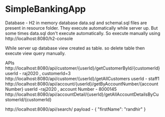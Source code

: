 # SimpleBankingApp

Database - H2 in memory database
data.sql and schemal.sql files are present in resource folder. They execute automatically while server up.
But some times data.sql don't execute automatically. So execute manually using http://localhost:8080/h2-console

While server up database view created as table. so delete table <view name> then execute view query manually.


APIs
http://localhost:8080/api/customer/{userId}/getCustomerById/{customerId}
userId - raj2020 , customerId=3
http://localhost:8080/api/customer/{userId}/getAllCustomers
userId - staff1
http://localhost:8080/api/account/{userId}/getByAccountNumber/{accountNumber}
userId -raj2020 , account Number - 8000145
http://localhost:8080/api/accountDetail/{userId}/getAllAccountDetailsByCustomerId/{customerId}

http://localhost:8080/api/search/
payload - 
{
    "firstName": "randhir"
} 

